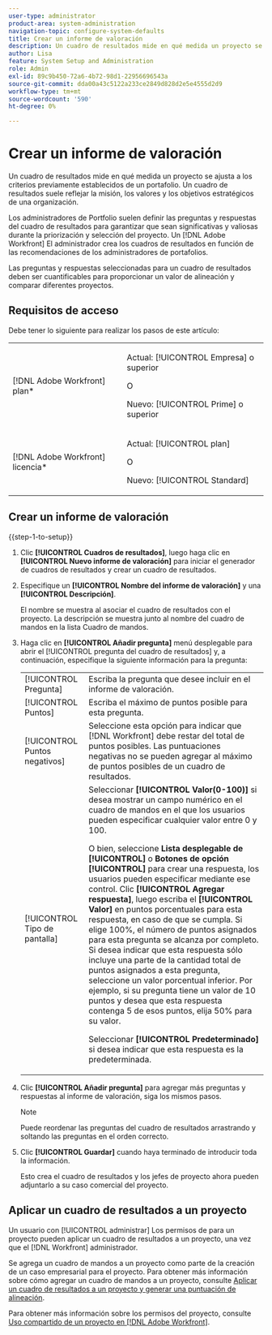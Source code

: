 ```yaml
---
user-type: administrator
product-area: system-administration
navigation-topic: configure-system-defaults
title: Crear un informe de valoración
description: Un cuadro de resultados mide en qué medida un proyecto se ajusta a los criterios previamente establecidos de un portafolio. Un informe de valoración suele reflejar la misión, los valores y los objetivos estratégicos de una organización.Los administradores de Portfolio suelen definir las preguntas y respuestas del informe de valoración para garantizar que sean significativas y valiosas durante la priorización y selección del proyecto. Un [!DNL Adobe Workfront] El administrador crea los cuadros de resultados en función de las recomendaciones de los administradores de portafolios.
author: Lisa
feature: System Setup and Administration
role: Admin
exl-id: 89c9b450-72a6-4b72-98d1-22956696543a
source-git-commit: dda00a43c5122a233ce2849d828d2e5e4555d2d9
workflow-type: tm+mt
source-wordcount: '590'
ht-degree: 0%

---
```


# Crear un informe de valoración

<!--Audited: 01/2024-->

<!--DON'T DELETE, DRAFT OR HIDE THIS ARTICLE. IT IS LINKED TO THE PRODUCT, THROUGH THE CONTEXT SENSITIVE HELP LINKS.-->

Un cuadro de resultados mide en qué medida un proyecto se ajusta a los criterios previamente establecidos de un portafolio. Un cuadro de resultados suele reflejar la misión, los valores y los objetivos estratégicos de una organización.

Los administradores de Portfolio suelen definir las preguntas y respuestas del cuadro de resultados para garantizar que sean significativas y valiosas durante la priorización y selección del proyecto. Un [!DNL Adobe Workfront] El administrador crea los cuadros de resultados en función de las recomendaciones de los administradores de portafolios.

Las preguntas y respuestas seleccionadas para un cuadro de resultados deben ser cuantificables para proporcionar un valor de alineación y comparar diferentes proyectos.

## Requisitos de acceso

Debe tener lo siguiente para realizar los pasos de este artículo:

<table style="table-layout:auto"> 
 <col> 
 <col> 
 <tbody> 
  <tr> 
   <td role="rowheader">[!DNL Adobe Workfront] plan*</td> 
   <td> <p>Actual: [!UICONTROL Empresa] o superior</p> 
   O
   <p>Nuevo: [!UICONTROL Prime] o superior</p>
   </td> 
  </tr> 
  <tr> 
   <td role="rowheader">[!DNL Adobe Workfront] licencia*</td> 
   <td><p>Actual: [!UICONTROL plan]</p>
   O
   <p>Nuevo: [!UICONTROL Standard]</p>
   </td> 
  </tr> 
 </tbody> 
</table>

## Crear un informe de valoración

{{step-1-to-setup}}

1. Clic **[!UICONTROL Cuadros de resultados]**, luego haga clic en **[!UICONTROL Nuevo informe de valoración]** para iniciar el generador de cuadros de resultados y crear un cuadro de resultados.

1. Especifique un **[!UICONTROL Nombre del informe de valoración]** y una **[!UICONTROL Descripción]**.

   El nombre se muestra al asociar el cuadro de resultados con el proyecto. La descripción se muestra junto al nombre del cuadro de mandos en la lista Cuadro de mandos.

1. Haga clic en **[!UICONTROL Añadir pregunta]** menú desplegable para abrir el [!UICONTROL pregunta del cuadro de resultados] y, a continuación, especifique la siguiente información para la pregunta:

   <table style="table-layout:auto"> 
    <col> 
    <col> 
    <tbody> 
     <tr> 
      <td role="rowheader">[!UICONTROL Pregunta]</td> 
      <td>Escriba la pregunta que desee incluir en el informe de valoración.</td> 
     </tr> 
     <tr> 
      <td role="rowheader">[!UICONTROL Puntos]</td> 
      <td>Escriba el máximo de puntos posible para esta pregunta.</td> 
     </tr> 
     <tr> 
      <td role="rowheader">[!UICONTROL Puntos negativos]</td> 
      <td>Seleccione esta opción para indicar que [!DNL Workfront] debe restar del total de puntos posibles. Las puntuaciones negativas no se pueden agregar al máximo de puntos posibles de un cuadro de resultados.</td> 
     </tr> 
     <tr> 
      <td role="rowheader">[!UICONTROL Tipo de pantalla]</td> 
      <td>Seleccionar <strong>[!UICONTROL Valor(0-100)]</strong> si desea mostrar un campo numérico en el cuadro de mandos en el que los usuarios pueden especificar cualquier valor entre 0 y 100.<p>O bien, seleccione <strong>Lista desplegable de [!UICONTROL]</strong> o <strong>Botones de opción [!UICONTROL]</strong> para crear una respuesta, los usuarios pueden especificar mediante ese control. Clic <strong>[!UICONTROL Agregar respuesta]</strong>, luego escriba el <strong>[!UICONTROL Valor]</strong> en puntos porcentuales para esta respuesta, en caso de que se cumpla. Si elige 100%, el número de puntos asignados para esta pregunta se alcanza por completo. Si desea indicar que esta respuesta sólo incluye una parte de la cantidad total de puntos asignados a esta pregunta, seleccione un valor porcentual inferior. Por ejemplo, si su pregunta tiene un valor de 10 puntos y desea que esta respuesta contenga 5 de esos puntos, elija 50% para su valor.</p>
      <p>Seleccionar <strong>[!UICONTROL Predeterminado]</strong> si desea indicar que esta respuesta es la predeterminada.</strong></p>
     </tr> 
    </tbody> 
   </table>

1. Clic **[!UICONTROL Añadir pregunta]** para agregar más preguntas y respuestas al informe de valoración, siga los mismos pasos.

   >[!NOTE]
   >
   >Puede reordenar las preguntas del cuadro de resultados arrastrando y soltando las preguntas en el orden correcto.

1. Clic **[!UICONTROL Guardar]** cuando haya terminado de introducir toda la información.

   Esto crea el cuadro de resultados y los jefes de proyecto ahora pueden adjuntarlo a su caso comercial del proyecto.

## Aplicar un cuadro de resultados a un proyecto

Un usuario con [!UICONTROL administrar] Los permisos de para un proyecto pueden aplicar un cuadro de resultados a un proyecto, una vez que el [!DNL Workfront] administrador.

Se agrega un cuadro de mandos a un proyecto como parte de la creación de un caso empresarial para el proyecto. Para obtener más información sobre cómo agregar un cuadro de mandos a un proyecto, consulte [Aplicar un cuadro de resultados a un proyecto y generar una puntuación de alineación](../../../manage-work/projects/define-a-business-case/apply-scorecard-to-project-to-generate-alignment-score.md).

Para obtener más información sobre los permisos del proyecto, consulte [Uso compartido de un proyecto en [!DNL Adobe Workfront]](../../../workfront-basics/grant-and-request-access-to-objects/share-a-project.md).
